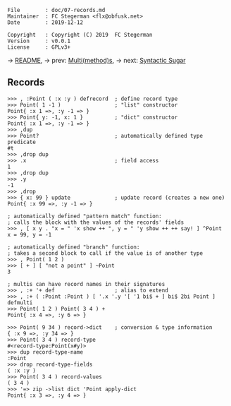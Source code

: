 <!-- {{{1 -->

    File        : doc/07-records.md
    Maintainer  : FC Stegerman <flx@obfusk.net>
    Date        : 2019-12-12

    Copyright   : Copyright (C) 2019  FC Stegerman
    Version     : v0.0.1
    License     : GPLv3+

<!-- }}}1 -->

→ [README](../README.md),
→ prev: [Multi(method)s](06-multimethods.md),
→ next: [Syntactic Sugar](08-syntactic-sugar.md)

## Records

```koneko
>>> , :Point ( :x :y ) defrecord  ; define record type
>>> Point( 1 -1 )                 ; "list" constructor
Point{ :x 1 =>, :y -1 => }
>>> Point{ y: -1, x: 1 }          ; "dict" constructor
Point{ :x 1 =>, :y -1 => }
>>> ,dup
>>> Point?                        ; automatically defined type predicate
#t
>>> ,drop dup
>>> .x                            ; field access
1
>>> ,drop dup
>>> .y
-1
>>> ,drop
>>> { x: 99 } update              ; update record (creates a new one)
Point{ :x 99 =>, :y -1 => }

; automatically defined "pattern match" function:
; calls the block with the values of the records' fields
>>> , [ x y . "x = " 'x show ++ ", y = " 'y show ++ ++ say! ] ^Point
x = 99, y = -1

; automatically defined "branch" function:
; takes a second block to call if the value is of another type
>>> , Point( 1 2 )
>>> [ + ] [ "not a point" ] ~Point
3

; multis can have record names in their signatures
>>> , :+ '+ def                   ; alias to extend
>>> , :+ ( :Point :Point ) [ '.x '.y '[ '1 bi$ + ] bi$ 2bi Point ] defmulti
>>> Point( 1 2 ) Point( 3 4 ) +
Point{ :x 4 =>, :y 6 => }

>>> Point( 9 34 ) record->dict    ; conversion & type information
{ :x 9 =>, :y 34 => }
>>> Point( 3 4 ) record-type
#<record-type:Point(x#y)>
>>> dup record-type-name
:Point
>>> drop record-type-fields
( :x :y )
>>> Point( 3 4 ) record-values
( 3 4 )
>>> '=> zip ->list dict 'Point apply-dict
Point{ :x 3 =>, :y 4 => }
```

<!-- vim: set tw=70 sw=2 sts=2 et fdm=marker : -->
